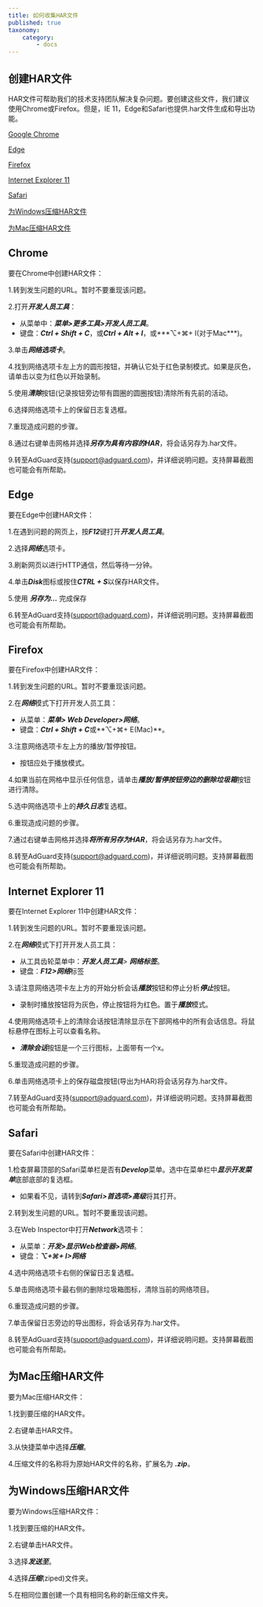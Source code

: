 ```yaml
---
title: 如何收集HAR文件
published: true
taxonomy:
    category:
        - docs
---
```


## 创建HAR文件

HAR文件可帮助我们的技术支持团队解决复杂问题。要创建这些文件，我们建议使用Chrome或Firefox。但是，IE 11，Edge和Safari也提供.har文件生成和导出功能。

[Google Chrome](＃chrome)

[Edge](＃edge)

[Firefox](＃firefox)

[Internet Explorer 11](＃ie11)

[Safari](＃safari)

[为Windows压缩HAR文件](＃harwindows)

[为Mac压缩HAR文件](＃harmac)

## <a id="chrome"></a> Chrome

要在Chrome中创建HAR文件：

1.转到发生问题的URL。暂时不要重现该问题。

2.打开***开发人员工具***：

- 从菜单中：***菜单>更多工具>开发人员工具***。
- 键盘：***Ctrl + Shift + C***，或***Ctrl + Alt + I***，或***⌥+⌘+ I(对于Mac***)。

3.单击***网络选项卡***。

4.找到网络选项卡左上方的圆形按钮，并确认它处于红色录制模式。如果是灰色，请单击以变为红色以开始录制。

5.使用***清除***按钮(记录按钮旁边带有圆圈的圆圈按钮)清除所有先前的活动。

6.选择网络选项卡上的保留日志复选框。

7.重现造成问题的步骤。

8.通过右键单击网格并选择***另存为具有内容的HAR***，将会话另存为.har文件。

9.转至AdGuard支持(support@adguard.com)，并详细说明问题。支持屏幕截图也可能会有所帮助。


## <a id="edge"></a>Edge

要在Edge中创建HAR文件：

1.在遇到问题的网页上，按***F12***键打开***开发人员工具***。

2.选择***网络***选项卡。

3.刷新网页以进行HTTP通信，然后等待一分钟。

4.单击***Disk***图标或按住***CTRL + S***以保存HAR文件。

5.使用 ***另存为…*** 完成保存

6.转至AdGuard支持(support@adguard.com)，并详细说明问题。支持屏幕截图也可能会有所帮助。

## <a id="firefox"></a> Firefox

要在Firefox中创建HAR文件：

1.转到发生问题的URL。暂时不要重现该问题。

2.在***网络***模式下打开开发人员工具：
- 从菜单：***菜单> Web Developer>网络***。
- 键盘：***Ctrl + Shift + C***或**⌥+⌘+ E(Mac)**。

3.注意网络选项卡左上方的播放/暂停按钮。
- 按钮应处于播放模式。

4.如果当前在网格中显示任何信息，请单击***播放/暂停按钮旁边的删除垃圾箱***按钮进行清除。

5.选中网络选项卡上的***持久日志***复选框。

6.重现造成问题的步骤。

7.通过右键单击网格并选择***将所有另存为HAR***，将会话另存为.har文件。

8.转至AdGuard支持(support@adguard.com)，并详细说明问题。支持屏幕截图也可能会有所帮助。

## <a id="ie11"></a> Internet Explorer 11

要在Internet Explorer 11中创建HAR文件：

1.转到发生问题的URL。暂时不要重现该问题。

2.在***网络***模式下打开开发人员工具：
- 从工具齿轮菜单中：***开发人员工具***> ***网络标签***。
- 键盘：***F12>网络***标签

3.请注意网络选项卡左上方的开始分析会话***播放***按钮和停止分析***停止***按钮。
- 录制时播放按钮将为灰色，停止按钮将为红色。置于***播放***模式。

4.使用网络选项卡上的清除会话按钮清除显示在下部网格中的所有会话信息。将鼠标悬停在图标上可以查看名称。
- ***清除会话***按钮是一个三行图标，上面带有一个x。

5.重现造成问题的步骤。

6.单击网络选项卡上的保存磁盘按钮(导出为HAR)将会话另存为.har文件。

7.转至AdGuard支持(support@adguard.com)，并详细说明问题。支持屏幕截图也可能会有所帮助。

## <a id="safari"></a> Safari

要在Safari中创建HAR文件：

1.检查屏幕顶部的Safari菜单栏是否有***Develop***菜单。选中在菜单栏中***显示开发菜单***底部底部的复选框。
- 如果看不见，请转到***Safari>首选项>高级***将其打开。

2.转到发生问题的URL。暂时不要重现该问题。

3.在Web Inspector中打开***Network***选项卡：
- 从菜单：***开发>显示Web检查器>网络***。
- 键盘：***⌥+⌘+ I>网络***

4.选中网络选项卡右侧的保留日志复选框。

5.单击网络选项卡最右侧的删除垃圾箱图标，清除当前的网络项目。

6.重现造成问题的步骤。

7.单击保留日志旁边的导出图标，将会话另存为.har文件。

8.转至AdGuard支持(support@adguard.com)，并详细说明问题。支持屏幕截图也可能会有所帮助。


## <a id="harmac"></a>为Mac压缩HAR文件

要为Mac压缩HAR文件：

1.找到要压缩的HAR文件。

2.右键单击HAR文件。

3.从快捷菜单中选择***压缩***。

4.压缩文件的名称将为原始HAR文件的名称，扩展名为 ***.zip***。

## <a id="harwindows"></a>为Windows压缩HAR文件

要为Windows压缩HAR文件：

1.找到要压缩的HAR文件。

2.右键单击HAR文件。

3.选择***发送至***。

4.选择***压缩***(ziped)文件夹。

5.在相同位置创建一个具有相同名称的新压缩文件夹。

